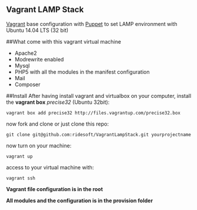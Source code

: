 Vagrant LAMP Stack
------------------------

[Vagrant](https://www.vagrantup.com) base configuration with [Puppet](https://puppetlabs.com) to set LAMP environment with Ubuntu 14.04 LTS (32 bit)

##What come with this vagrant virtual machine
- Apache2
- Modrewrite enabled
- Mysql
- PHP5 with all the modules in the manifest configuration
- Mail
- Composer

##Install
After having install vagrant and virtualbox on your computer, install the **vagrant box** *precise32* (Ubuntu 32bit):
```
vagrant box add precise32 http://files.vagrantup.com/precise32.box
```
now  fork and clone or just clone this repo:
```
git clone git@github.com:ridesoft/VagrantLampStack.git yourprojectname
```
now turn on your machine:
```
vagrant up
```
access to your virtual machine with:
```
vagrant ssh
```

**Vagrant file configuration is in the root**

**All modules and the configuration is in the provision folder**
